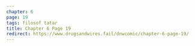 ```yaml
---
chapter: 6
page: 19
tags: filosof tatar
title: Chapter 6 Page 19
redirect: https://www.drugsandwires.fail/dnwcomic/chapter-6-page-19/
---
```

